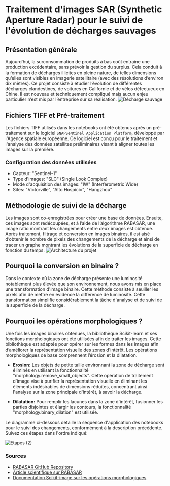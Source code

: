 # Traitement d'images SAR (Synthetic Aperture Radar) pour le suivi de l'évolution de décharges sauvages

## Présentation générale
Aujourd’hui, la surconsommation de produits à bas coût entraîne une production excédentaire, sans prévoir la gestion du surplus. Cela conduit à la formation de décharges illicites en pleine nature, de telles dimensions qu’elles sont visibles en imagerie satellitaire (avec des résolutions d’environ dix mètres). Ce projet consiste à étudier l’évolution de différentes décharges clandestines, de voitures en Californie et de vélos défectueux en Chine. Il est nouveau et techniquement compliqué mais aucun enjeu particulier n’est mis par l’entreprise sur sa réalisation.
![Décharge sauvage](https://i0.wp.com/www.vvng.com/wp-content/uploads/2018/03/desert-graveyard.png?fit=1740%2C1134&ssl=1)

## Fichiers TIFF et Pré-traitement
Les fichiers TIFF utilisés dans les notebooks ont été obtenus après un pré-traitement sur le logiciel `SNAPSeNtinel Application Platform`, développé par l'Agence spatiale européenne. Ce logiciel est conçu pour le traitement et l'analyse des données satellites préliminaires visant à aligner toutes les images sur la première.

### Configuration des données utilisées
- Capteur: "Sentinel-1"
- Type d'images: "SLC" (Single Look Complex)
- Mode d'acquisition des images: "IW" (Interferometric Wide)
- Sites: "Victorville", "Alto Hospicio", "Hangzhou"

## Méthodologie de suivi de la décharge
Les images sont co-enregistrées pour créer une base de données. Ensuite, ces images sont redécoupées, et à l’aide de l’algorithme RABASAR, une image ratio montrant les changements entre deux images est obtenue. Après traitement, filtrage et conversion en images binaires, il est aisé d’obtenir le nombre de pixels des changements de la décharge et ainsi de tracer un graphe montrant les évolutions de la superficie de décharge en fonction du temps.
![Architecture du projet](https://github.com/DriraYosr/ONERA/assets/123462890/186f2120-4871-42d9-ad33-5cd7cf5635a6)

## Pourquoi la conversion en binaire ?
Dans le contexte où la zone de décharge présente une luminosité notablement plus élevée que son environnement, nous avons mis en place une transformation d'image binaire. Cette méthode consiste à seuiller les pixels afin de mettre en évidence la différence de luminosité. Cette transformation simplifie considérablement la tâche d'analyse et de suivi de la superficie de la décharge.

## Pourquoi les opérations morphologiques ?
Une fois les images binaires obtenues, la bibliothèque Scikit-learn et ses fonctions morphologiques ont été utilisées afin de traiter les images. Cette bibliothèque est adaptée pour opérer sur les formes dans les images afin d’améliorer la représentation visuelle des zones d'intérêt. Les opérations morphologiques de base comprennent l’érosion et la dilatation.

- **Erosion:**
  Les objets de petite taille environnant la zone de décharge sont éliminés en utilisant la fonctionnalité "morphology.remove_small_objects". Cette opération de traitement d'image vise à purifier la représentation visuelle en éliminant les éléments indésirables de dimensions réduites, concentrant ainsi l'analyse sur la zone principale d'intérêt, à savoir la décharge.

- **Dilatation:**
  Pour remplir les lacunes dans la zone d'intérêt, fusionner les parties disjointes et élargir les contours, la fonctionnalité "morphology.binary_dilation" est utilisée.


Le diagramme ci-dessous détaille la séquence d'application des notebooks pour le suivi des changements, conformément à la description précédente. Suivez ces étapes dans l'ordre indiqué:

![Etapes (2)](https://github.com/DriraYosr/ONERA/assets/123462890/2528ed9a-e506-48e6-abdd-6cd067cd3f8a)



### Sources
- [RABASAR GitHub Repository](https://github.com/simard-landscape-lab/rabasar)
- [Article scientifique sur RABASAR](https://arxiv.org/pdf/2307.07892.pdf)
- [Documentation Scikit-image sur les opérations morphologiques](https://scikit-image.org/docs/stable/api/skimage.morphology.html)
